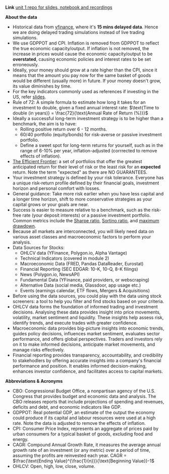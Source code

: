 **Link**
[unit 1 repo for slides, notebook and recordings](https://github.com/DataTalksClub/stock-markets-analytics-zoomcamp/tree/main/01-intro-and-data-sources)

**About the data**
* Historical data from [yfinance](https://pypi.org/project/yfinance/), where it's **15 mins delayed data**. Hence we are doing delayed trading simulations instead of live trading simulations.
* We use GDPPOT and CPI. Inflation is removed from GDPPOT to reflect the true economic capacity/output. If inflation is not removed, the increase in prices would cause the economic capacity/output to be **overstated**, causing economic policies and interest rates to be set erroneously.
* Ideally, your money should grow at a rate higher than the CPI, since it means that the amount you pay now for the same basket of goods would be different (usually more) in future. If your money doesn't grow, its value diminishes by time.
* For the key indicators commonly used as references if investing in the US, refer [slides](https://docs.google.com/presentation/d/e/2PACX-1vR_vfIYCpGhgsR_jef9uo5YdKbg68LGO6pZR5kRSrxDTHNRujKgPb7r9K1U1SM9yOFJlC7OoDAAjKHG/pub?start=false&loop=false&delayms=10000).
* Rule of 72: A simple formula to estimate how long it takes for an investment to double, given a fixed annual interest rate: $\text{Time to double (in years)} = \frac{72}{\text{Annual Rate of Return (%)}}$
* Ideally a successful long-term investment strategy is to be higher than a benchmark, the aim is to have:
    * Rolling positive return over 6 - 12 months.
    * 60/40 portfolio (equity/bonds) for risk-averse or passive investment portfolio.
    * Define a sweet spot for long-term returns for yourself, such as in the range of 6-10% per year, inflation-adjusted (corrrected to remove effects of inflation).
* [The Efficient Frontier](https://www.ngpf.org/blog/investing/chart-explaining-investing-concept-risk-return/): a set of portfolios that offer the greatest anticipated return for their level of risk or the least risk for an **expected** return. Note the term "expected" as there are NO GUARANTEES.
* Your investment strategy is defined by your risk tolerance. Everyone has a unique risk-return profile defined by their financial goals, investment horizon and personal comfort with losses.
* General guidance: Take more risk earlier when you have less capital and a longer time horizon, shift to more conservative strategies as your capital grows or your goals are near.
* Success is easier to measure relative to a benchmark, such as the risk-free rate (your deposit interests) or a passive investment portfolio. Common metrics include the [Sharpe ratio](https://www.investopedia.com/terms/s/sharperatio.asp), [Sortino ratio](https://www.investopedia.com/terms/s/sortinoratio.asp), and [maximum drawdown](https://www.investopedia.com/terms/m/maximum-drawdown-mdd.asp).
* Because all markets are interconnected, you will likely need data on various asset classes and macroeconomic factors to perform your analysis.
* Data Sources for Stocks:
    * OHLCV data (YFinance, Polygon.io, Alpha Vantage)
    * Technical Indicators (covered in module 2)
    * Macroeconomic Data (FRED, Pandas DataReader, Eurostat)
    * Financial Reporting (SEC EDGAR: 10-K, 10-Q, 8-K filings)
    * News (Polygon.io, NewsAPI)
    * Fundamental Data (YFinance, paid providers, or webscraping)
    * Alternative Data (social media, Glassdoor, app usage etc.)
    * Events (earnings calendar, ETF flows, Mergers & Acquisitions)
* Before using the data sources, you could play with the data using stock screeners: a tool to help you filter and find stocks based on your criteria.
* OHLCV data forms the foundation of informed trading and investment decisions. Analysing these data provides insight into price movements, volatility, market sentiment and liquidity. These insights help assess risk, identify trends, and execute trades with greater confidence.
* Macroeconomic data provides big-picture insights into economic trends, guides policy decisions, influences market sentiment, evaluates sector performance, and offers global perspectives. Traders and investors rely on it to make informed decisions, anticipate market movements, and manage risks effectively.
* Financial reporting provides transparency, accountability, and credibility to stakehodlers by offering accurate insights into a company's financial performance and position. It enables informed decision-making, enhances investor confidence, and facilitates access to capital markets.

**Abbreviations & Acronyms**
* CBO: Congressional Budget Office, a nonpartisan agency of the U.S. Congress that provides budget and economic data and analysis. The CBO releases reports that include projections of spending and revenues, deficits and debt, and economic indicators like GDP.
* GDPPOT: Real potential GDP, an estimate of the output the economy could produce if its capital and labour resources were used at a high rate. Note the data is adjusted to remove the effects of inflation.
* CPI: Consumer Price Index, represents an aggregate of prices paid by urban consumers for a typical basket of goods, excluding food and energy. 
* CAGR: Compound Annual Growth Rate, it measures the average annual growth rate of an investment (or any metric) over a period of time, assuming the profits are reinvested each year. CAGR = $\frac{\text{Ending Value}^{\frac{1}{n}}}{\text{Beginning Value}}-1$
* OHLCV: Open, high, low, close, volume.

